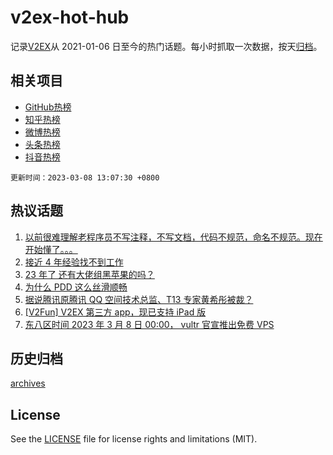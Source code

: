# v2ex-hot-hub

 记录[V2EX](https://www.v2ex.com/)从 2021-01-06 日至今的热门话题。每小时抓取一次数据，按天[归档](archives)。
 
 ## 相关项目

- [GitHub热榜](https://github.com/lonnyzhang423/github-hot-hub)
- [知乎热榜](https://github.com/lonnyzhang423/zhihu-hot-hub)
- [微博热榜](https://github.com/lonnyzhang423/weibo-hot-hub)
- [头条热榜](https://github.com/lonnyzhang423/toutiao-hot-hub)
- [抖音热榜](https://github.com/lonnyzhang423/douyin-hot-hub)


 `更新时间：2023-03-08 13:07:30 +0800`

## 热议话题

1. [以前很难理解老程序员不写注释，不写文档，代码不规范，命名不规范。现在开始懂了。。。](https://www.v2ex.com/t/921889)
1. [接近 4 年经验找不到工作](https://www.v2ex.com/t/922086)
1. [23 年了 还有大佬组黑苹果的吗？](https://www.v2ex.com/t/921910)
1. [为什么 PDD 这么丝滑顺畅](https://www.v2ex.com/t/922033)
1. [据说腾讯原腾讯 QQ 空间技术总监、T13 专家黄希彤被裁？](https://www.v2ex.com/t/922097)
1. [[V2Fun] V2EX 第三方 app，现已支持 iPad 版](https://www.v2ex.com/t/921903)
1. [东八区时间 2023 年 3 月 8 日 00:00， vultr 官宣推出免费 VPS](https://www.v2ex.com/t/922075)

## 历史归档

[archives](archives)

## License

See the [LICENSE](LICENSE) file for license rights and limitations (MIT).
